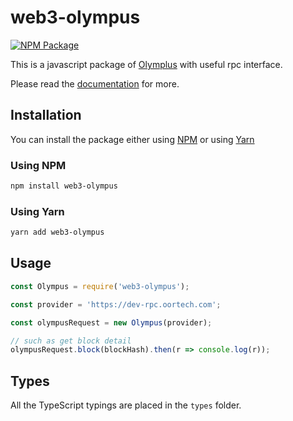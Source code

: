 # web3-olympus

[![NPM Package][npm-image]][npm-url]

This is a javascript package of [Olymplus][repo] with useful rpc interface.

Please read the [documentation][docs] for more.

## Installation

You can install the package either using [NPM](https://www.npmjs.com/package/web3-olympus) or using [Yarn](https://yarnpkg.com/package/web3-olympus)

### Using NPM

```bash
npm install web3-olympus
```

### Using Yarn

```bash
yarn add web3-olympus
```

## Usage

```js
const Olympus = require('web3-olympus');

const provider = 'https://dev-rpc.oortech.com';

const olympusRequest = new Olympus(provider);

// such as get block detail
olympusRequest.block(blockHash).then(r => console.log(r));
```

## Types

All the TypeScript typings are placed in the `types` folder.

[docs]: https://docs.computecoin.com/oort/for-developers/mainnet/rpc-interfaces/mcp
[repo]: https://github.com/computecoin-network/Olympus
[npm-image]: https://img.shields.io/npm/v/web3-olympus.svg
[npm-url]: https://npmjs.org/package/web3-olympus
